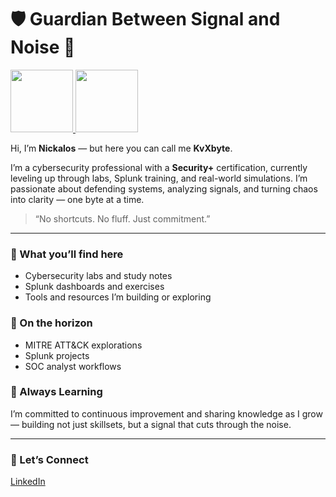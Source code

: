# 🛡️ Guardian Between Signal and Noise 👋

<a href="https://www.credly.com/badges/9ac972b8-4d75-41ec-b411-86fb826c3dc4/public_url">
  <img src="https://images.credly.com/size/110x110/images/80d8a06a-c384-42bf-ad36-db81bce5adce/blob" width="100" />
</a>
<a href="https://www.credly.com">
  <img src="https://images.credly.com/size/110x110/images/0bf0f2da-a699-4c82-82e2-56dcf1f2e1c7/image.png" width="100" />
</a>

Hi, I’m **Nickalos** — but here you can call me **KvXbyte**.

I’m a cybersecurity professional with a **Security+** certification, currently leveling up through labs, Splunk training, and real-world simulations. I’m passionate about defending systems, analyzing signals, and turning chaos into clarity — one byte at a time.

> “No shortcuts. No fluff. Just commitment.”

---

### 📝 What you’ll find here
- Cybersecurity labs and study notes
- Splunk dashboards and exercises
- Tools and resources I’m building or exploring

### 🔭 On the horizon
- MITRE ATT&CK explorations
- Splunk projects
- SOC analyst workflows

### 🌱 Always Learning
I’m committed to continuous improvement and sharing knowledge as I grow — building not just skillsets, but a signal that cuts through the noise.

---

### 🤝 Let’s Connect
[LinkedIn](https://www.linkedin.com/in/nickalos-early-12755135b/)

